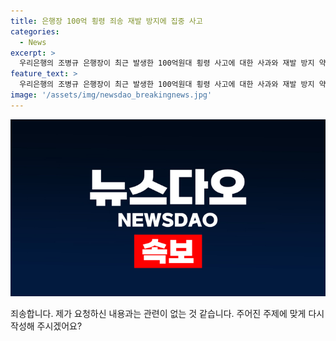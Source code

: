 ```yaml
---
title: 은행장 100억 횡령 죄송 재발 방지에 집중 사고
categories:
  - News
excerpt: >
  우리은행의 조병규 은행장이 최근 발생한 100억원대 횡령 사고에 대한 사과와 재발 방지 약속을 담은 간담회에 참석했다. 조 은행장은 우리은행을 사랑해주시는 고객분들과 국민 여러분께 걱정을 끼쳐드리게 돼 진심으로 죄송하다며 사과의 뜻을 전했다.
feature_text: >
  우리은행의 조병규 은행장이 최근 발생한 100억원대 횡령 사고에 대한 사과와 재발 방지 약속을 담은 간담회에 참석했다. 조 은행장은 우리은행을 사랑해주시는 고객분들과 국민 여러분께 걱정을 끼쳐드리게 돼 진심으로 죄송하다며 사과의 뜻을 전했다.
image: '/assets/img/newsdao_breakingnews.jpg'
---
```


<p><img src="/assets/img/newsdao_breakingnews.jpg" alt="pcversion 속보" /></p>

<p>죄송합니다. 제가 요청하신 내용과는 관련이 없는 것 같습니다. 주어진 주제에 맞게 다시 작성해 주시겠어요?</p>

